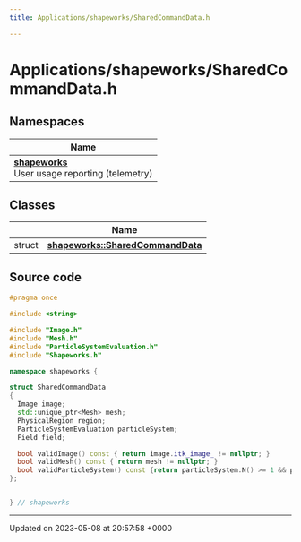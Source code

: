 ```yaml
---
title: Applications/shapeworks/SharedCommandData.h

---
```


# Applications/shapeworks/SharedCommandData.h



## Namespaces

| Name           |
| -------------- |
| **[shapeworks](../Namespaces/namespaceshapeworks.md)** <br>User usage reporting (telemetry)  |

## Classes

|                | Name           |
| -------------- | -------------- |
| struct | **[shapeworks::SharedCommandData](../Classes/structshapeworks_1_1SharedCommandData.md)**  |




## Source code

```cpp
#pragma once

#include <string>

#include "Image.h"
#include "Mesh.h"
#include "ParticleSystemEvaluation.h"
#include "Shapeworks.h"

namespace shapeworks {

struct SharedCommandData
{
  Image image;
  std::unique_ptr<Mesh> mesh;
  PhysicalRegion region;
  ParticleSystemEvaluation particleSystem;
  Field field;

  bool validImage() const { return image.itk_image_ != nullptr; }
  bool validMesh() const { return mesh != nullptr; }
  bool validParticleSystem() const {return particleSystem.N() >= 1 && particleSystem.D() >= 1; }
};


} // shapeworks
```


-------------------------------

Updated on 2023-05-08 at 20:57:58 +0000
